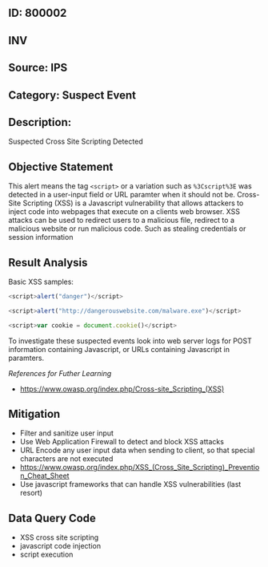 ## ID: 800002

## INV

## Source: IPS

## Category: Suspect Event

## Description:
Suspected Cross Site Scripting Detected

## Objective Statement
This alert means the tag `<script>` or a variation such as `%3Cscript%3E` was detected in a user-input field or URL paramter when it should not be.
Cross-Site Scripting (XSS) is a Javascript vulnerability that allows attackers to inject code into webpages that execute on a clients web browser.  XSS attacks can be used to redirect users to a malicious file, redirect to a malicious website or run malicious code. Such as stealing credentials or session information


## Result Analysis

Basic XSS samples:
```javascript
<script>alert("danger")</script>

<script>alert("http://dangerouswebsite.com/malware.exe")</script>

<script>var cookie = document.cookie()</script>
```

To investigate these suspected events look into web server logs for POST information containing Javascript, or URLs containing Javascript in paramters.


*References for Futher Learning*

- https://www.owasp.org/index.php/Cross-site_Scripting_(XSS)


## Mitigation

- Filter and sanitize user input
- Use Web Application Firewall to detect and block XSS attacks
- URL Encode any user input data when sending to client, so that special characters are not executed
- https://www.owasp.org/index.php/XSS_(Cross_Site_Scripting)_Prevention_Cheat_Sheet
- Use javascript frameworks that can handle XSS vulnerabilities (last resort)


## Data Query Code
- XSS cross site scripting
- javascript code injection
- script execution



